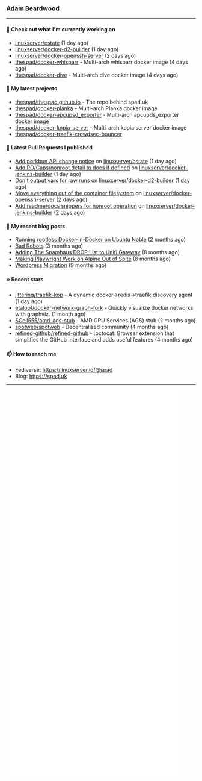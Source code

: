 ### Adam Beardwood
---
#### 👷 Check out what I'm currently working on

- [linuxserver/cstate](https://github.com/linuxserver/cstate) (1 day ago)
- [linuxserver/docker-d2-builder](https://github.com/linuxserver/docker-d2-builder) (1 day ago)
- [linuxserver/docker-openssh-server](https://github.com/linuxserver/docker-openssh-server) (2 days ago)
- [thespad/docker-whisparr](https://github.com/thespad/docker-whisparr) - Multi-arch whisparr docker image (4 days ago)
- [thespad/docker-dive](https://github.com/thespad/docker-dive) - Multi-arch dive docker image (4 days ago)

#### 🌱 My latest projects

- [thespad/thespad.github.io](https://github.com/thespad/thespad.github.io) - The repo behind spad.uk
- [thespad/docker-planka](https://github.com/thespad/docker-planka) - Multi-arch Planka docker image
- [thespad/docker-apcupsd_exporter](https://github.com/thespad/docker-apcupsd_exporter) - Multi-arch apcupds_exporter docker image
- [thespad/docker-kopia-server](https://github.com/thespad/docker-kopia-server) - Multi-arch kopia server docker image 
- [thespad/docker-traefik-crowdsec-bouncer](https://github.com/thespad/docker-traefik-crowdsec-bouncer)

#### 🔨 Latest Pull Requests I published

- [Add porkbun API change notice](https://github.com/linuxserver/cstate/pull/244) on [linuxserver/cstate](https://github.com/linuxserver/cstate) (1 day ago)
- [Add RO/Caps/nonroot detail to docs if defined](https://github.com/linuxserver/docker-jenkins-builder/pull/306) on [linuxserver/docker-jenkins-builder](https://github.com/linuxserver/docker-jenkins-builder) (1 day ago)
- [Don&#39;t output vars for raw runs](https://github.com/linuxserver/docker-d2-builder/pull/3) on [linuxserver/docker-d2-builder](https://github.com/linuxserver/docker-d2-builder) (1 day ago)
- [Move everything out of the container filesystem](https://github.com/linuxserver/docker-openssh-server/pull/97) on [linuxserver/docker-openssh-server](https://github.com/linuxserver/docker-openssh-server) (2 days ago)
- [Add readme/docs snippers for nonroot operation](https://github.com/linuxserver/docker-jenkins-builder/pull/305) on [linuxserver/docker-jenkins-builder](https://github.com/linuxserver/docker-jenkins-builder) (2 days ago)

#### 📜 My recent blog posts

- [Running rootless Docker-in-Docker on Ubuntu Noble](https://www.spad.uk/posts/rootless-dind-noble/) (2 months ago)
- [Bad Robots](https://www.spad.uk/posts/bad-robots/) (3 months ago)
- [Adding The Spamhaus DROP List to Unifi Gateway](https://www.spad.uk/posts/adding-spamhaus-drop-list-to-unifi-gateway/) (8 months ago)
- [Making Playwright Work on Alpine Out of Spite](https://www.spad.uk/posts/making-playwright-work-on-alpine-out-of-spite/) (8 months ago)
- [Wordpress Migration](https://www.spad.uk/posts/wordpress-migration/) (9 months ago)

#### ⭐ Recent stars

- [jittering/traefik-kop](https://github.com/jittering/traefik-kop) - A dynamic docker-&gt;redis-&gt;traefik discovery agent (1 day ago)
- [etaloof/docker-network-graph-fork](https://github.com/etaloof/docker-network-graph-fork) - Quickly visualize docker networks with graphviz. (1 month ago)
- [SCell555/amd-ags-stub](https://github.com/SCell555/amd-ags-stub) - AMD GPU Services (AGS) stub (2 months ago)
- [spotweb/spotweb](https://github.com/spotweb/spotweb) - Decentralized community (4 months ago)
- [refined-github/refined-github](https://github.com/refined-github/refined-github) - :octocat: Browser extension that simplifies the GitHub interface and adds useful features (4 months ago)

#### 📫 How to reach me
- Fediverse: https://linuxserver.io/@spad
- Blog: https://spad.uk
---
<img src="https://raw.githubusercontent.com/thespad/thespad/main/github-metrics.svg">
